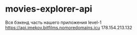 # movies-explorer-api
Вся бэкенд часть нашего приложения
level-1
https://api.imekov.bitfilms.nomoredomains.icu
178.154.213.132